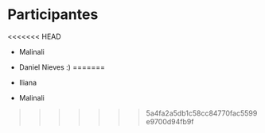 # Participantes

<<<<<<< HEAD
- Malinali








- Daniel Nieves :) 
=======
- Iliana
- Malinali
>>>>>>> 5a4fa2a5db1c58cc84770fac5599e9700d94fb9f
